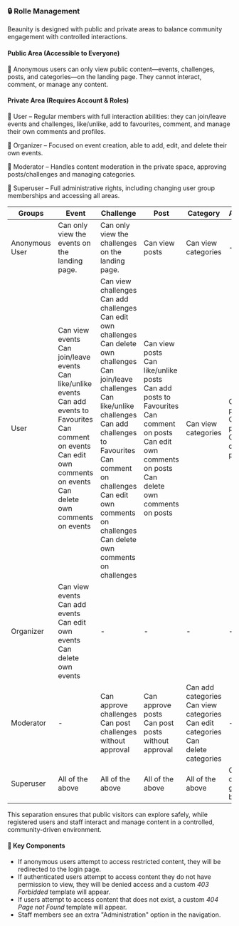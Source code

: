 ### 🔒 Rolle Management

Beaunity is designed with public and private areas to balance community engagement with controlled interactions.

#### Public Area (Accessible to Everyone)
🔧 Anonymous users can only view public content—events, challenges, posts, and categories—on the landing page. 
They cannot interact, comment, or manage any content.

#### Private Area (Requires Account & Roles)

🔧 User – Regular members with full interaction abilities: they can join/leave events and challenges, like/unlike, add to favourites, comment, and manage their own comments and profiles.

🔧 Organizer – Focused on event creation, able to add, edit, and delete their own events.

🔧 Moderator – Handles content moderation in the private space, approving posts/challenges and managing categories.

🔧 Superuser – Full administrative rights, including changing user group memberships and accessing all areas.

| Groups         | Event                                                                                                                                                                                                     | Challenge                                                                                                                                                                                                                                                                                                               | Post                                                                                                                                                                      | Category                                                                                     | Accounts                                                      |
|----------------|-----------------------------------------------------------------------------------------------------------------------------------------------------------------------------------------------------------|-------------------------------------------------------------------------------------------------------------------------------------------------------------------------------------------------------------------------------------------------------------------------------------------------------------------------|---------------------------------------------------------------------------------------------------------------------------------------------------------------------------|----------------------------------------------------------------------------------------------|---------------------------------------------------------------|
| Anonymous User | Can only view the events on the landing page.                                                                                                                                                             | Can only view the challenges on the landing page.                                                                                                                                                                                                                                                                       | Can view posts                                                                                                                                                            | Can view categories                                                                          | -                                                             | 
| User           | Can view events<br/>Can join/leave events<br/>Can like/unlike events<br/>Can add events to Favourites<br/>Can comment on events<br/>Can edit own comments on events<br/>Can delete own comments on events | Can view challenges<br/>Can add challenges<br/>Can edit own challenges<br/>Can delete own challenges<br/>Can join/leave challenges<br/>Can like/unlike challenges<br/>Can add challenges to Favourites <br/>Can comment on challenges<br/>Can edit own comments on challenges<br/>Can delete own comments on challenges | Can view posts<br/>Can like/unlike posts<br/>Can add posts to Favourites<br/>Can comment on posts<br/>Can edit own comments on posts<br/>Can delete own comments on posts | Can view categories                                                                          | Can view profiles<br/>Can edit profile<br/>Can delete profile |
| Organizer      | Can view events<br/>Can add events<br/>Can edit own events<br/>Can delete own events                                                                                                                      | -                                                                                                                                                                                                                                                                                                                       | -                                                                                                                                                                         | -                                                                                            | -                                                             |
| Moderator      | -                                                                                                                                                                                                         | Can approve challenges<br/>Can post challenges without approval                                                                                                                                                                                                                                                         | Can approve posts<br/>Can post posts without approval                                                                                                                     | Can add categories<br/>Can view categories<br/>Can edit categories<br/>Can delete categories | -                                                             |
| Superuser      | All of the above                                                                                                                                                                                          | All of the above                                                                                                                                                                                                                                                                                                        | All of the above                                                                                                                                                          | All of the above                                                                             | Can change group belonging                                    |


This separation ensures that public visitors can explore safely, while registered users and staff interact and manage 
content in a controlled, community-driven environment.

#### 🔫 Key Components

- If anonymous users attempt to access restricted content, they will be redirected to the login page.
- If authenticated users attempt to access content they do not have permission to view, they will be denied access and 
a custom *403 Forbidded* template will appear.
- If users attempt to access content that does not exist, a custom *404 Page not Found* template will appear.
- Staff members see an extra "Administration" option in the navigation.
